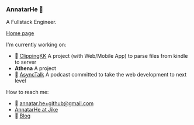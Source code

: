 ### AnnatarHe 👋

A Fullstack Engineer.

[Home page](https://AnnatarHe.com)

I'm currently working on:

- 📖 [ClippingKK](http://clippingkk.annatarhe.com/) A project (with Web/Mobile App) to parse files from kindle to server
- **Athena** A project
- 📢 [AsyncTalk](https://www.xiaoyuzhoufm.com/podcast/61684ce4d8fa23fb00fc4d3a?s=eyJ1IjogIjVlN2NiYjEzYTJmMmU1MDNjZWMzZjk4NSJ9) A podcast committed to take the web development to next level

How to reach me:

- 📮 annatar.he+github@gmail.com
- [AnnatarHe at Jike](https://web.okjike.com/u/20965c29-1f92-4df8-9107-45043db29278)
- 📖 [Blog](https://annatarhe.github.io/)
